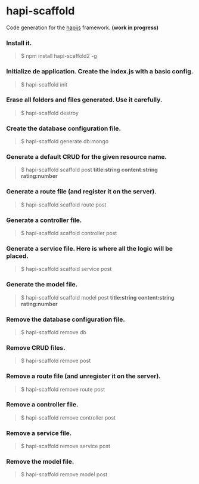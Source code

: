 # hapi-scaffold

Code generation for the [hapijs](https://hapijs.com/) framework. **(work in progress)**

### Install it.
> $ npm install hapi-scaffold2 -g

### Initialize de application. Create the index.js with a basic config.
> $ hapi-scaffold init

### Erase all folders and files generated. Use it carefully.
> $ hapi-scaffold destroy

### Create the database configuration file.
> $ hapi-scaffold generate db:mongo

### Generate a default CRUD for the given resource name.
> $ hapi-scaffold scaffold post **title:string** **content:string** **rating:number**

### Generate a route file (and register it on the server).
> $ hapi-scaffold scaffold route post

### Generate a controller file.
> $ hapi-scaffold scaffold controller post

### Generate a service file. Here is where all the logic will be placed.
> $ hapi-scaffold scaffold service post

### Generate the model file.
> $ hapi-scaffold scaffold model post **title:string** **content:string** **rating:number**

### Remove the database configuration file.
> $ hapi-scaffold remove db

### Remove CRUD files.
> $ hapi-scaffold remove post

### Remove a route file (and unregister it on the server).
> $ hapi-scaffold remove route post

### Remove a controller file.
> $ hapi-scaffold remove controller post

### Remove a service file.
> $ hapi-scaffold remove service post

### Remove the model file.
> $ hapi-scaffold remove model post